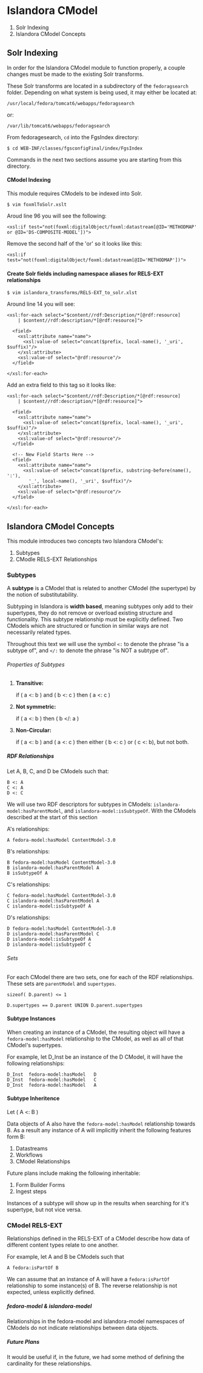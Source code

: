 # Islandora CModel
1. Solr Indexing
2. Islandora CModel Concepts

## Solr Indexing

In order for the Islandora CModel module to function properly, a couple changes must be made to the existing Solr transforms.

These Solr transforms are located in a subdirectory of the `fedoragsearch` folder. Depending on what system is being
used, it may either be located at:

    /usr/local/fedora/tomcat6/webapps/fedoragsearch

or:

    /var/lib/tomcat6/webapps/fedoragsearch

From fedoragesearch, `cd` into the FgsIndex directory:

    $ cd WEB-INF/classes/fgsconfigFinal/index/FgsIndex

Commands in the next two sections assume you are starting from this directory.

#### CModel Indexing
This module requires CModels to be indexed into Solr.

    $ vim foxmlToSolr.xslt


Aroud line 96 you will see the following:

    <xsl:if test="not(foxml:digitalObject/foxml:datastream[@ID='METHODMAP'
    or @ID='DS-COMPOSITE-MODEL'])">

Remove the second half of the 'or' so it looks like this:

    <xsl:if test="not(foxml:digitalObject/foxml:datastream[@ID='METHODMAP'])">

#### Create Solr fields including namespace aliases for RELS-EXT relationships

    $ vim islandora_transforms/RELS-EXT_to_solr.xlst

Around line 14 you will see:

    <xsl:for-each select="$content//rdf:Description/*[@rdf:resource]
        | $content//rdf:description/*[@rdf:resource]">

      <field>
        <xsl:attribute name="name">
          <xsl:value-of select="concat($prefix, local-name(), '_uri', $suffix)"/>
        </xsl:attribute>
        <xsl:value-of select="@rdf:resource"/>
      </field>

    </xsl:for-each>

Add an extra field to this tag so it looks like:

    <xsl:for-each select="$content//rdf:Description/*[@rdf:resource]
        | $content//rdf:description/*[@rdf:resource]">

      <field>
        <xsl:attribute name="name">
          <xsl:value-of select="concat($prefix, local-name(), '_uri', $suffix)"/>
        </xsl:attribute>
        <xsl:value-of select="@rdf:resource"/>
      </field>

      <!-- New Field Starts Here -->
      <field>
        <xsl:attribute name="name">
          <xsl:value-of select="concat($prefix, substring-before(name(), ':'),
            '_', local-name(), '_uri', $suffix)"/>
        </xsl:attribute>
        <xsl:value-of select="@rdf:resource"/>
      </field>

    </xsl:for-each>



## Islandora CModel Concepts

This module introduces two concepts two Islandora CModel's:

  1. Subtypes
  2. CModle RELS-EXT Relationships

### Subtypes

A **subtype** is a CModel that is related to another CModel (the supertype) by the notion of substitutability.

Subtyping in Islandora is **width based**, meaning subtypes only add to their supertypes, they do not remove or overload existing structure and functionality. This subtype relationship must be explicitly defined. Two CModels which are structured or function in similar ways are not necessarily related types.

Throughout this text we will use the symbol `<:` to denote the phrase "is a subtype of", and `</:` to denote the phrase "is NOT a subtype of".

###### Properties of Subtypes

1. **Transitive:**

 	if ( a <: b ) and ( b <: c ) then ( a <: c )

2. **Not symmetric:**

	if ( a <: b ) then ( b </: a )

3. **Non-Circular:**

	if ( a <: b ) and ( a <: c ) then either ( b <: c ) or ( c <: b), but not both.


##### RDF Relationships
Let A, B, C, and D be CModels such that:

	B <: A
	C <: A
	D <: C

We will use two RDF descriptors for subtypes in CModels: `islandora-model:hasParentModel`, and `islandora-model:isSubtypeOf`. With the CModels described at the start of this section

A's relationships:

	A fedora-model:hasModel ContentModel-3.0

B's relationships:

	B fedora-model:hasModel ContentModel-3.0
	B islandora-model:hasParentModel A
	B isSubtypeOf A

C's relationships:

	C fedora-model:hasModel ContentModel-3.0
	C islandora-model:hasParentModel A
	C islandora-model:isSubtypeOf A

D's relationships:

	D fedora-model:hasModel ContentModel-3.0
	D islandora-model:hasParentModel C
	D islandora-model:isSubtypeOf A
	D islandora-model:isSubtypeOf C

###### Sets

For each CModel there are two sets, one for each of the RDF relationships. These sets are `parentModel` and `supertypes`.

	sizeof( D.parent) <= 1

	D.supertypes == D.parent UNION D.parent.supertypes


#### Subtype Instances
When creating an instance of a CModel, the resulting object will have a `fedora-model:hasModel` relationship to the CModel, as well as all of that CModel's supertypes.

For example, let D_Inst be an instance of the D CModel, it will have the following relationships:

	D_Inst	fedora-model:hasModel	D
	D_Inst	fedora-model:hasModel	C
	D_Inst	fedora-model:hasModel	A

#### Subtype Inheritence

Let ( A <: B )

Data objects of A also have the `fedora-model:hasModel` relationship towards B. As a result any instance of A will implicitly inherit the following features form B:

 1. Datastreams
 2. Workflows
 3. CModel Relationships

Future plans include making the following inheritable:

 1. Form Builder Forms
 2. Ingest steps

Instances of a subtype will show up in the results when searching for it's supertype, but not vice versa.

### CModel RELS-EXT
Relationships defined in the RELS-EXT of a CModel describe how data of different content types relate to one another.

For example, let A and B be CModels such that

	A fedora:isPartOf B

We can assume that an instance of A will have a `fedora:isPartOf` relationship to some instance(s) of B. The reverse relationship is not expected, unless explicitly defined.

##### fedora-model & islandora-model

Relationships in the fedora-model and islandora-model namespaces of CModels do not indicate relationships between data objects.

##### Future Plans

It would be useful if, in the future, we had some method of defining the cardinality for these relationships.



